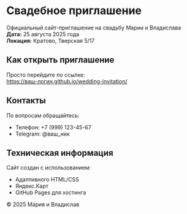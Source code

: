 # Свадебное приглашение

Официальный сайт-приглашение на свадьбу Марии и Владислава  
**Дата:** 25 августа 2025 года  
**Локация:** Кратово, Тверская 5/17

## Как открыть приглашение
Просто перейдите по ссылке:  
https://ваш-логин.github.io/wedding-invitation/

## Контакты
По вопросам обращайтесь:  
- Телефон: +7 (999) 123-45-67  
- Telegram: @ваш_ник

## Техническая информация
Сайт создан с использованием:
- Адаптивного HTML/CSS
- Яндекс.Карт
- GitHub Pages для хостинга

© 2025 Мария и Владислав
